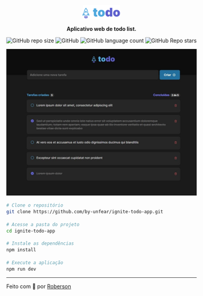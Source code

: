 <p align="center">
  <img width="20%" src="./src/assets/logo.svg" />
</p>

<p align="center">
    <strong>Aplicativo web de todo list.</strong>
</p>

<p align="center">
  <img alt="GitHub repo size" src="https://img.shields.io/github/repo-size/by-unfear/ignite-todo-app">
  <img alt="GitHub" src="https://img.shields.io/github/license/by-unfear/ignite-todo-app">
  <img alt="GitHub language count" src="https://img.shields.io/github/languages/count/by-unfear/ignite-todo-app">
  <img alt="GitHub Repo stars" src="https://img.shields.io/github/stars/by-unfear/ignite-todo-app?style=social">
</p>

<p align="center">
  <img src=".github/capa.jpg">
</p>


```bash
# Clone o repositório
git clone https://github.com/by-unfear/ignite-todo-app.git

# Acesse a pasta do projeto
cd ignite-todo-app

# Instale as dependências
npm install

# Execute a aplicação
npm run dev

```

---

Feito com 💜 por [Roberson](https://github.com/by-unfear)